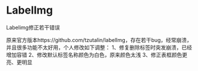 # LabelImg
Labelimg修正若干错误

原来官方版本https://github.com/tzutalin/labelImg，存在若干bug，经常崩溃，并且很多功能不太好用，个人修改如下调整：
1、修复删除标签时突发崩溃，已经增加容错
2、修改默认标签名称颜色为白色，原来颜色太浅
3、修正表框颜色更亮、更明显
